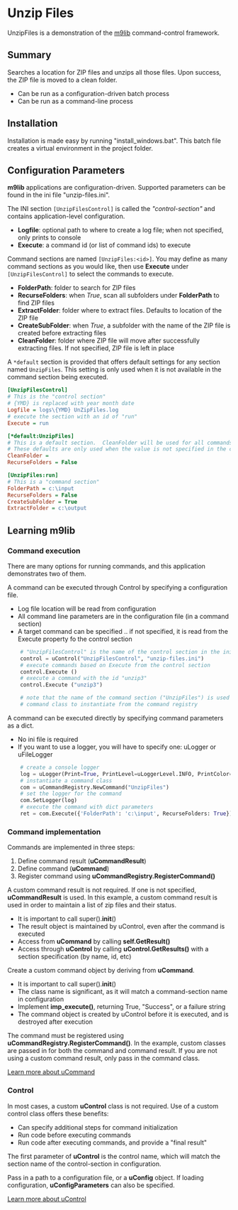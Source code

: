 # Unzip Files

UnzipFiles is a demonstration of the [m9lib](https://github.com/MarcusNyne/m9lib) command-control framework.

## Summary

Searches a location for ZIP files and unzips all those files.  Upon success, the ZIP file is moved to a clean folder.
- Can be run as a configuration-driven batch process
- Can be run as a command-line process

## Installation

Installation is made easy by running "install_windows.bat".  This batch file creates a virtual environment in the project folder.

## Configuration Parameters

**m9lib** applications are configuration-driven.  Supported parameters can be found in the ini file "unzip-files.ini".

The INI section `[UnzipFilesControl]` is called the *"control-section"* and contains application-level configuration.
- **Logfile**: optional path to where to create a log file; when not specified, only prints to console
- **Execute**: a command id (or list of command ids) to execute

Command sections are named `[UnzipFiles:<id>]`.  You may define as many command sections as you would like, then use **Execute** under `[UnzipFilesControl]` to select the commands to execute.
- **FolderPath**: folder to search for ZIP files
- **RecurseFolders**: when *True*, scan all subfolders under **FolderPath** to find ZIP files
- **ExtractFolder**: folder where to extract files.  Defaults to location of the ZIP file
- **CreateSubFolder**: when *True*, a subfolder with the name of the ZIP file is created before extracting files
- **CleanFolder**: folder where ZIP file will move after successfully extracting files.  If not specified, ZIP file is left in place

A `*default` section is provided that offers default settings for any section named `UnzipFiles`.  This setting is only used when it is not available in the command section being executed.

```ini
[UnzipFilesControl]
# This is the "control section"
# {YMD} is replaced with year month date
Logfile = logs\{YMD} UnZipFiles.log
# execute the section with an id of "run"
Execute = run

[*default:UnzipFiles]
# This is a default section.  CleanFolder will be used for all commands
# These defaults are only used when the value is not specified in the command section
CleanFolder =
RecurseFolders = False

[UnzipFiles:run]
# This is a "command section"
FolderPath = c:\input
RecurseFolders = False
CreateSubFolder = True
ExtractFolder = c:\output
```

## Learning m9lib

### Command execution

There are many options for running commands, and this application demonstrates two of them.

A command can be executed through Control by specifying a configuration file.
- Log file location will be read from configuration
- All command line parameters are in the configuration file (in a command section)
- A target command can be specified .. if not specified, it is read from the Execute property fo the control section

```python
    # "UnzipFilesControl" is the name of the control section in the ini file
    control = uControl("UnzipFilesControl", "unzip-files.ini")
    # execute commands based on Execute from the control section
    control.Execute ()
    # execute a command with the id "unzip3"
    control.Execute ("unzip3")

    # note that the name of the command section ("UnzipFiles") is used to find the
    # command class to instantiate from the command registry
```

A command can be executed directly by specifying command parameters as a dict.
- No ini file is required
- If you want to use a logger, you will have to specify one: uLogger or uFileLogger

```python
    # create a console logger
    log = uLogger(Print=True, PrintLevel=uLoggerLevel.INFO, PrintColor=True)
    # instantiate a command class
    com = uCommandRegistry.NewCommand("UnzipFiles")
    # set the logger for the command
    com.SetLogger(log)
    # execute the command with dict parameters
    ret = com.Execute({'FolderPath': 'c:\input', RecurseFolders: True})
```

### Command implementation

Commands are implemented in three steps:
1. Define command result (**uCommandResult**)
2. Define command (**uCommand**)
3. Register command using **uCommandRegistry.RegisterCommand()**

A custom command result is not required.  If one is not specified, **uCommandResult** is used.  In this example, a custom command result is used in order to maintain a list of zip files and their status.
- It is important to call super().__init__()
- The result object is maintained by uControl, even after the command is executed
- Access from **uCommand** by calling **self.GetResult()**
- Access through **uControl** by calling **uControl.GetResults()** with a section specification (by name, id, etc)

Create a custom command object by deriving from **uCommand**.
- It is important to call super().__init__()
- The class name is significant, as it will match a command-section name in configuration
- Implement **imp_execute()**, returning True, "Success", or a failure string
- The command object is created by uControl before it is executed, and is destroyed after execution

The command must be registered using **uCommandRegistry.RegisterCommand()**.  In the example, custom classes are passed in for both the command and command result.  If you are not using a custom command result, only pass in the command class.

[Learn more about uCommand](https://github.com/MarcusNyne/m9lib/blob/main/docs/command.md)

### Control

In most cases, a custom **uControl** class is not required.  Use of a custom control class offers these benefits:
- Can specify additional steps for command initialization
- Run code before executing commands
- Run code after executing commands, and provide a "final result"

The first parameter of **uControl** is the control name, which will match the section name of the control-section in configuration.

Pass in a path to a configuration file, or a **uConfig** object.  If loading configuration, **uConfigParameters** can also be specified.

[Learn more about uControl](https://github.com/MarcusNyne/m9lib/blob/main/docs/control.md)
